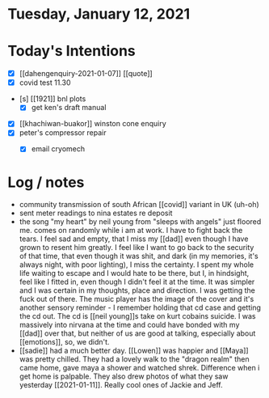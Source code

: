 # Tuesday, January 12, 2021

# Today's Intentions

- [x] [[dahengenquiry-2021-01-07]] [[quote]]
- [x] covid test 11.30
- [s] [[1921]] bnl plots
  - [x] get ken's draft manual
- [x] [[khachiwan-buakor]] winston cone enquiry
- [x] peter's compressor repair
  - [x] email cryomech






# Log / notes

- community transmission of south African [[covid]] variant in UK (uh-oh)
- sent meter readings to nina estates re deposit
- the song "my heart" by neil young from "sleeps with angels" just floored me. comes on randomly while i am at work. I have to fight back the tears. I feel sad and empty, that I miss my [[dad]] even though I have grown to resent him greatly. I feel like I want to go back to the security of that time, that even though it was shit, and dark (in my memories, it's always night, with poor lighting), I miss the certainty. I spent my whole life waiting to escape and I would hate to be there, but I, in hindsight, feel like I fitted in, even though I didn't feel it at the time. It was simpler and I was certain in my thoughts, place and direction. I was getting the fuck out of there. The music player has the image of the cover and it's another sensory reminder - I remember holding that cd case and getting the cd out. The cd is [[neil young]]s take on kurt cobains suicide. I was massively into nirvana at the time and could have bonded with my [[dad]] over that, but neither of us are good at talking, especially about [[emotions]], so, we didn't. 
- [[sadie]] had a much better day. [[Lowen]] was happier and [[Maya]] was pretty chilled. They had a lovely walk to the "dragon realm" then came home, gave maya a shower and watched shrek. Difference when i get home is palpable. They also drew photos of what they saw yesterday [[2021-01-11]]. Really cool ones of Jackie and Jeff.


